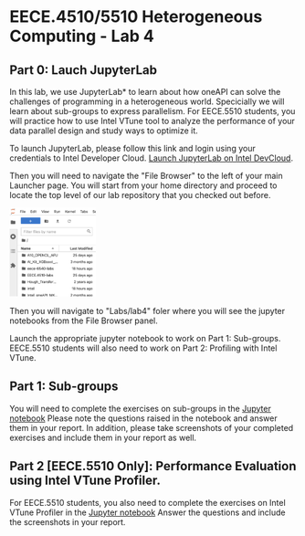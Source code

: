 # EECE.4510/5510 Heterogeneous Computing - Lab 4

## Part 0: Lauch JupyterLab


In this lab, we use JupyterLab* to learn about how oneAPI can solve the challenges of programming in a heterogeneous world. Specicially we will learn about sub-groups to express parallelism. For EECE.5510 students, you will practice how to use Intel VTune tool to analyze the performance of your data parallel design and study ways to optimize it.

To launch JupyterLab, please follow this link and login using your credentials to Intel Developer Cloud.
[Launch JupyterLab on Intel DevCloud](https://jupyter.oneapi.devcloud.intel.com/hub/login?next=/lab/tree/Welcome.ipynb?reset).

Then you will need to navigate the "File Browser" to the left of your main Launcher page. You will start from your home directory and proceed to locate the top level of our lab repository that you checked out before.

<img src="FileBrowser-JupyterLab.png"  width="30%" height="30%">

Then you will navigate to "Labs/lab4" foler where you will see the jupyter notebooks from the File Browser panel.

Launch the appropriate jupyter notebook to work on Part 1: Sub-groups. EECE.5510 students will also need to work on Part 2: Profiling with Intel VTune.

## Part 1: Sub-groups

You will need to complete the exercises on sub-groups in the [Jupyter notebook](Sub_Groups.ipynb) Please note the questions raised in the notebook and answer them in your report. In addition, please take screenshots of your completed exercises and include them in your report as well.

## Part 2 [EECE.5510 Only]: Performance Evaluation using Intel VTune Profiler.

For EECE.5510 students, you also need to complete the exercises on Intel VTune Profiler in the [Jupyter notebook](Intel_VTune_Profiler.ipynb) Answer the questions and include the screenshots in your report.



